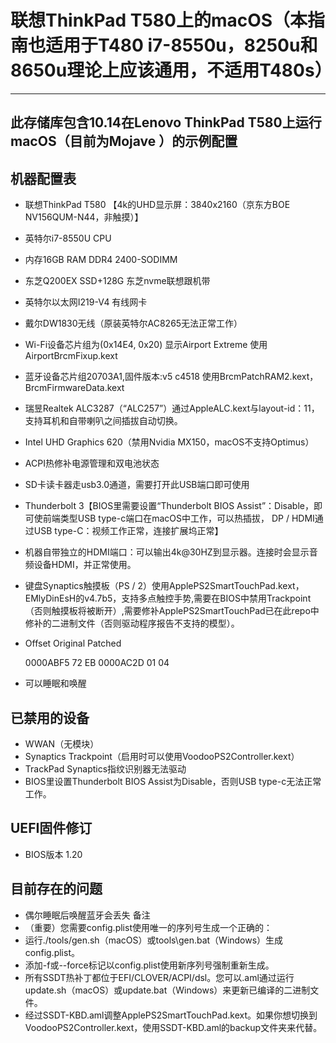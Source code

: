 # 联想ThinkPad T580上的macOS（本指南也适用于T480 i7-8550u，8250u和8650u理论上应该通用，不适用T480s）

--------------------------------------------------------------------------
此存储库包含10.14在Lenovo ThinkPad T580上运行macOS（目前为Mojave ）的示例配置
--------------------------------------------------------------------------

机器配置表
---------
* 联想ThinkPad T580 【4k的UHD显示屏：3840x2160（京东方BOE NV156QUM-N44，非触摸）】

* 英特尔i7-8550U CPU

* 内存16GB RAM DDR4 2400-SODIMM

* 东芝Q200EX SSD+128G 东芝nvme联想跟机带

* 英特尔以太网I219-V4 有线网卡

* 戴尔DW1830无线（原装英特尔AC8265无法正常工作）

* Wi-Fi设备芯片组为(0x14E4, 0x20) 显示Airport Extreme 使用AirportBrcmFixup.kext

* 蓝牙设备芯片组20703A1,固件版本:v5 c4518 使用BrcmPatchRAM2.kext，BrcmFirmwareData.kext

* 瑞昱Realtek ALC3287（“ALC257”）通过AppleALC.kext与layout-id：11，支持耳机和自带喇叭之间插拔自动切换。

* Intel UHD Graphics 620（禁用Nvidia MX150，macOS不支持Optimus）

* ACPI热修补电源管理和双电池状态

* SD卡读卡器走usb3.0通道，需要打开此USB端口即可使用

* Thunderbolt 3【BIOS里需要设置“Thunderbolt BIOS Assist”：Disable，即可使前端类型USB type-c端口在macOS中工作，可以热插拔， DP / HDMI通过USB type-C：视频工作正常，连接扩展坞正常】

* 机器自带独立的HDMI端口：可以输出4k@30HZ到显示器。连接时会显示音频设备HDMI，并正常使用。

* 键盘Synaptics触摸板（PS / 2）使用ApplePS2SmartTouchPad.kext，EMlyDinEsH的v4.7b5，支持多点触控手势,需要在BIOS中禁用Trackpoint（否则触摸板将被断开）,需要修补ApplePS2SmartTouchPad已在此repo中修补的二进制文件（否则驱动程序报告不支持的模型）。

* Offset Original Patched

    0000ABF5    72    EB
    0000AC2D    01    04

* 可以睡眠和唤醒

已禁用的设备
-----------
* WWAN（无模块）
* Synaptics Trackpoint（启用时可以使用VoodooPS2Controller.kext）
* TrackPad Synaptics指纹识别器无法驱动
* BIOS里设置Thunderbolt BIOS Assist为Disable，否则USB type-c无法正常工作。

UEFI固件修订
-----------
* BIOS版本 1.20

目前存在的问题
-------------
* 偶尔睡眠后唤醒蓝牙会丢失
备注
* （重要）您需要config.plist使用唯一的序列号生成一个正确的：
* 运行./tools/gen.sh（macOS）或tools\gen.bat（Windows）生成config.plist。
* 添加-f或--force标记以config.plist使用新序列号强制重新生成。
* 所有SSDT热补丁都位于EFI/CLOVER/ACPI/dsl。您可以.aml通过运行update.sh（macOS）或update.bat（Windows）来更新已编译的二进制文件。
* 经过SSDT-KBD.aml调整ApplePS2SmartTouchPad.kext。如果你想切换到VoodooPS2Controller.kext，使用SSDT-KBD.aml的backup文件夹来代替。
